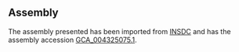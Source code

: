 
Assembly
--------

The assembly presented has been imported from 
[INSDC](http://www.insdc.org) and has the assembly accession
[GCA\_004325075.1](http://www.ebi.ac.uk/ena/data/view/GCA_004325075.1).

